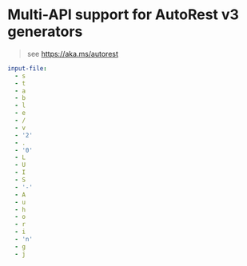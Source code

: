 # Multi-API support for AutoRest v3 generators

> see https://aka.ms/autorest

``` yaml $(enable-multi-api)
input-file:
  - s
  - t
  - a
  - b
  - l
  - e
  - /
  - v
  - '2'
  - .
  - '0'
  - L
  - U
  - I
  - S
  - '-'
  - A
  - u
  - h
  - o
  - r
  - i
  - 'n'
  - g
  - j
```
